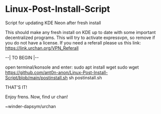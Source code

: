 # Linux-Post-Install-Script
Script for updating KDE Neon after fresh install

This should make any fresh install on KDE up to date with some important decentralized programs. 
This will try to activate expressvpn, so remove if you do not have a license. 
If you need a referall please us this link:
https://link.urchan.org/VPN_Referall

--| TO BEGIN |--

open terminal/konsole and enter:
sudo apt install wget
sudo wget https://github.com/ant0n-anon/Linux-Post-Install-Script/blob/main/postinstall.sh
sh postinstall.sh

THAT'S IT!

Enjoy frens.
Now, find ur chan!

~winder-dapsym/urchan
